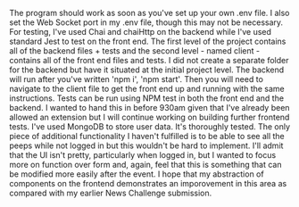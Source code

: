 The program should work as soon as you've set up your own .env file. I also set the Web Socket port in my .env file, though this may not be necessary. For testing, I've used Chai and chaiHttp on the backend while I've used standard Jest to test on the front end. The first level of the project contains all of the backend files + tests and the second level - named client - contains all of the front end files and tests. I did not create a separate folder for the backend but have it situated at the initial project level. The backend will run after you've written 'npm i', 'npm start'. Then you will need to navigate to the client file to get the front end up and running with the same instructions. Tests can be run using NPM test in both the front end and the backend. I wanted to hand this in before 930am given that I've already been allowed an extension but I will continue working on building further frontend tests. I've used MongoDB to store user data. It's thoroughly tested. The only piece of additional functionality I haven't fulfilled is to be able to see all the peeps while not logged in but this wouldn't be hard to implement. I'll admit that the UI isn't pretty, particularly when logged in, but I wanted to focus more on function over form and, again, feel that this is something that can be modified more easily after the event. I hope that my abstraction of components on the frontend demonstrates an imporovement in this area as compared with my earlier News Challenge submission. 
